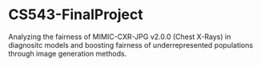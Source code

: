# CS543-FinalProject
Analyzing the fairness of MIMIC-CXR-JPG v2.0.0 (Chest X-Rays) in diagnositc models and boosting fairness of underrepresented populations through image generation methods.
